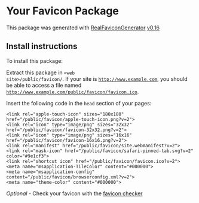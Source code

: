 # Your Favicon Package

This package was generated with [RealFaviconGenerator](https://realfavicongenerator.net/) [v0.16](https://realfavicongenerator.net/change_log#v0.16)

## Install instructions

To install this package:

Extract this package in <code>&lt;web site&gt;/public/favicon/</code>. If your site is <code>http://www.example.com</code>, you should be able to access a file named <code>http://www.example.com/public/favicon/favicon.ico</code>.

Insert the following code in the `head` section of your pages:

    <link rel="apple-touch-icon" sizes="180x180" href="/public/favicon/apple-touch-icon.png?v=2">
    <link rel="icon" type="image/png" sizes="32x32" href="/public/favicon/favicon-32x32.png?v=2">
    <link rel="icon" type="image/png" sizes="16x16" href="/public/favicon/favicon-16x16.png?v=2">
    <link rel="manifest" href="/public/favicon/site.webmanifest?v=2">
    <link rel="mask-icon" href="/public/favicon/safari-pinned-tab.svg?v=2" color="#9e1cf3">
    <link rel="shortcut icon" href="/public/favicon/favicon.ico?v=2">
    <meta name="msapplication-TileColor" content="#000000">
    <meta name="msapplication-config" content="/public/favicon/browserconfig.xml?v=2">
    <meta name="theme-color" content="#000000">

*Optional* - Check your favicon with the [favicon checker](https://realfavicongenerator.net/favicon_checker)